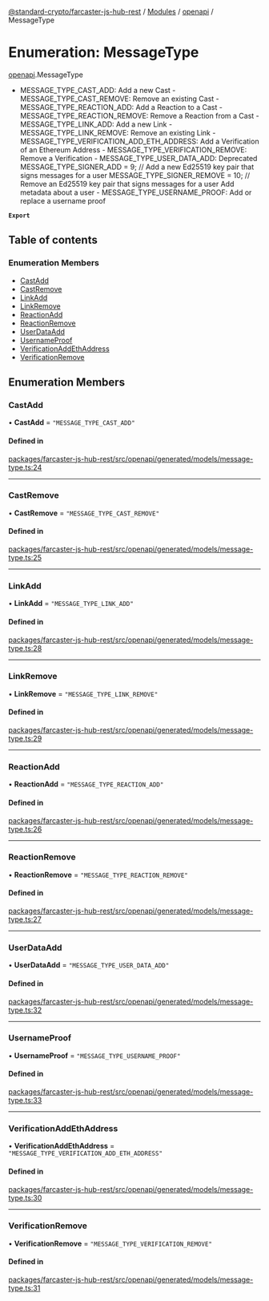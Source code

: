 [@standard-crypto/farcaster-js-hub-rest](../README.md) / [Modules](../modules.md) / [openapi](../modules/openapi.md) / MessageType

# Enumeration: MessageType

[openapi](../modules/openapi.md).MessageType

- MESSAGE_TYPE_CAST_ADD: Add a new Cast  - MESSAGE_TYPE_CAST_REMOVE: Remove an existing Cast  - MESSAGE_TYPE_REACTION_ADD: Add a Reaction to a Cast  - MESSAGE_TYPE_REACTION_REMOVE: Remove a Reaction from a Cast  - MESSAGE_TYPE_LINK_ADD: Add a new Link  - MESSAGE_TYPE_LINK_REMOVE: Remove an existing Link  - MESSAGE_TYPE_VERIFICATION_ADD_ETH_ADDRESS: Add a Verification of an Ethereum Address  - MESSAGE_TYPE_VERIFICATION_REMOVE: Remove a Verification  - MESSAGE_TYPE_USER_DATA_ADD: Deprecated  MESSAGE_TYPE_SIGNER_ADD = 9; // Add a new Ed25519 key pair that signs messages for a user  MESSAGE_TYPE_SIGNER_REMOVE = 10; // Remove an Ed25519 key pair that signs messages for a user  Add metadata about a user  - MESSAGE_TYPE_USERNAME_PROOF: Add or replace a username proof

**`Export`**

## Table of contents

### Enumeration Members

- [CastAdd](openapi.MessageType.md#castadd)
- [CastRemove](openapi.MessageType.md#castremove)
- [LinkAdd](openapi.MessageType.md#linkadd)
- [LinkRemove](openapi.MessageType.md#linkremove)
- [ReactionAdd](openapi.MessageType.md#reactionadd)
- [ReactionRemove](openapi.MessageType.md#reactionremove)
- [UserDataAdd](openapi.MessageType.md#userdataadd)
- [UsernameProof](openapi.MessageType.md#usernameproof)
- [VerificationAddEthAddress](openapi.MessageType.md#verificationaddethaddress)
- [VerificationRemove](openapi.MessageType.md#verificationremove)

## Enumeration Members

### CastAdd

• **CastAdd** = ``"MESSAGE_TYPE_CAST_ADD"``

#### Defined in

[packages/farcaster-js-hub-rest/src/openapi/generated/models/message-type.ts:24](https://github.com/standard-crypto/farcaster-js/blob/main/packages/farcaster-js-hub-rest/src/openapi/generated/models/message-type.ts#L24)

___

### CastRemove

• **CastRemove** = ``"MESSAGE_TYPE_CAST_REMOVE"``

#### Defined in

[packages/farcaster-js-hub-rest/src/openapi/generated/models/message-type.ts:25](https://github.com/standard-crypto/farcaster-js/blob/main/packages/farcaster-js-hub-rest/src/openapi/generated/models/message-type.ts#L25)

___

### LinkAdd

• **LinkAdd** = ``"MESSAGE_TYPE_LINK_ADD"``

#### Defined in

[packages/farcaster-js-hub-rest/src/openapi/generated/models/message-type.ts:28](https://github.com/standard-crypto/farcaster-js/blob/main/packages/farcaster-js-hub-rest/src/openapi/generated/models/message-type.ts#L28)

___

### LinkRemove

• **LinkRemove** = ``"MESSAGE_TYPE_LINK_REMOVE"``

#### Defined in

[packages/farcaster-js-hub-rest/src/openapi/generated/models/message-type.ts:29](https://github.com/standard-crypto/farcaster-js/blob/main/packages/farcaster-js-hub-rest/src/openapi/generated/models/message-type.ts#L29)

___

### ReactionAdd

• **ReactionAdd** = ``"MESSAGE_TYPE_REACTION_ADD"``

#### Defined in

[packages/farcaster-js-hub-rest/src/openapi/generated/models/message-type.ts:26](https://github.com/standard-crypto/farcaster-js/blob/main/packages/farcaster-js-hub-rest/src/openapi/generated/models/message-type.ts#L26)

___

### ReactionRemove

• **ReactionRemove** = ``"MESSAGE_TYPE_REACTION_REMOVE"``

#### Defined in

[packages/farcaster-js-hub-rest/src/openapi/generated/models/message-type.ts:27](https://github.com/standard-crypto/farcaster-js/blob/main/packages/farcaster-js-hub-rest/src/openapi/generated/models/message-type.ts#L27)

___

### UserDataAdd

• **UserDataAdd** = ``"MESSAGE_TYPE_USER_DATA_ADD"``

#### Defined in

[packages/farcaster-js-hub-rest/src/openapi/generated/models/message-type.ts:32](https://github.com/standard-crypto/farcaster-js/blob/main/packages/farcaster-js-hub-rest/src/openapi/generated/models/message-type.ts#L32)

___

### UsernameProof

• **UsernameProof** = ``"MESSAGE_TYPE_USERNAME_PROOF"``

#### Defined in

[packages/farcaster-js-hub-rest/src/openapi/generated/models/message-type.ts:33](https://github.com/standard-crypto/farcaster-js/blob/main/packages/farcaster-js-hub-rest/src/openapi/generated/models/message-type.ts#L33)

___

### VerificationAddEthAddress

• **VerificationAddEthAddress** = ``"MESSAGE_TYPE_VERIFICATION_ADD_ETH_ADDRESS"``

#### Defined in

[packages/farcaster-js-hub-rest/src/openapi/generated/models/message-type.ts:30](https://github.com/standard-crypto/farcaster-js/blob/main/packages/farcaster-js-hub-rest/src/openapi/generated/models/message-type.ts#L30)

___

### VerificationRemove

• **VerificationRemove** = ``"MESSAGE_TYPE_VERIFICATION_REMOVE"``

#### Defined in

[packages/farcaster-js-hub-rest/src/openapi/generated/models/message-type.ts:31](https://github.com/standard-crypto/farcaster-js/blob/main/packages/farcaster-js-hub-rest/src/openapi/generated/models/message-type.ts#L31)
